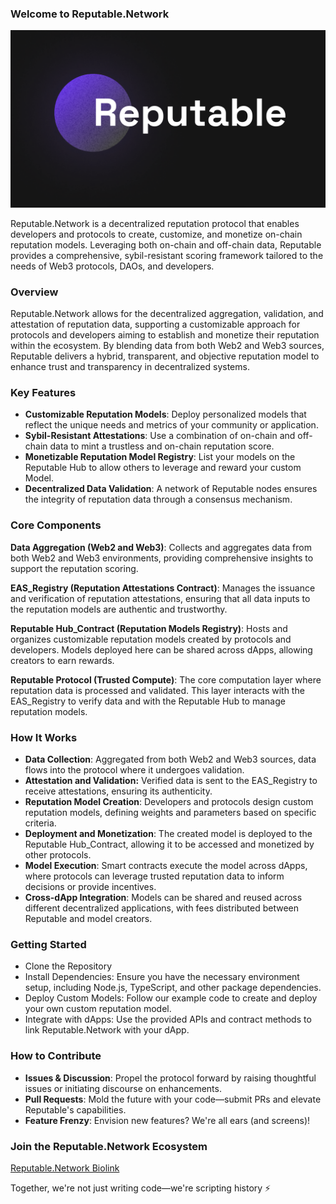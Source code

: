 ### Welcome to Reputable.Network

![Reputable Protocol Logo](/assets/reputable_logo.png)

Reputable.Network is a decentralized reputation protocol that enables developers and protocols to create, customize, and monetize on-chain reputation models. Leveraging both on-chain and off-chain data, Reputable provides a comprehensive, sybil-resistant scoring framework tailored to the needs of Web3 protocols, DAOs, and developers.


### Overview

Reputable.Network allows for the decentralized aggregation, validation, and attestation of reputation data, supporting a customizable approach for protocols and developers aiming to establish and monetize their reputation within the ecosystem. By blending data from both Web2 and Web3 sources, Reputable delivers a hybrid, transparent, and objective reputation model to enhance trust and transparency in decentralized systems.


### Key Features

- **Customizable Reputation Models**: Deploy personalized models that reflect the unique needs and metrics of your community or application.
- **Sybil-Resistant Attestations**: Use a combination of on-chain and off-chain data to mint a trustless and on-chain reputation score.
- **Monetizable Reputation Model Registry**: List your models on the Reputable Hub to allow others to leverage and reward your custom Model.
- **Decentralized Data Validation**: A network of Reputable nodes ensures the integrity of reputation data through a consensus mechanism.


### Core Components

**Data Aggregation (Web2 and Web3)**: Collects and aggregates data from both Web2 and Web3 environments, providing comprehensive insights to support the reputation scoring.

**EAS_Registry (Reputation Attestations Contract)**: Manages the issuance and verification of reputation attestations, ensuring that all data inputs to the reputation models are authentic and trustworthy.

**Reputable Hub_Contract (Reputation Models Registry)**: Hosts and organizes customizable reputation models created by protocols and developers. Models deployed here can be shared across dApps, allowing creators to earn rewards.

**Reputable Protocol (Trusted Compute)**: The core computation layer where reputation data is processed and validated. This layer interacts with the EAS_Registry to verify data and with the Reputable Hub to manage reputation models.


### How It Works

- **Data Collection**: Aggregated from both Web2 and Web3 sources, data flows into the protocol where it undergoes validation.
- **Attestation and Validation:** Verified data is sent to the EAS_Registry to receive attestations, ensuring its authenticity.
- **Reputation Model Creation**: Developers and protocols design custom reputation models, defining weights and parameters based on specific criteria.
- **Deployment and Monetization**: The created model is deployed to the Reputable Hub_Contract, allowing it to be accessed and monetized by other protocols.
- **Model Execution**: Smart contracts execute the model across dApps, where protocols can leverage trusted reputation data to inform decisions or provide incentives.
- **Cross-dApp Integration**: Models can be shared and reused across different decentralized applications, with fees distributed between Reputable and model creators.


### Getting Started

- Clone the Repository
- Install Dependencies: Ensure you have the necessary environment setup, including Node.js, TypeScript, and other package dependencies.
- Deploy Custom Models: Follow our example code to create and deploy your own custom reputation model.
- Integrate with dApps: Use the provided APIs and contract methods to link Reputable.Network with your dApp.


### How to Contribute

- **Issues & Discussion**: Propel the protocol forward by raising thoughtful issues or initiating discourse on enhancements.
- **Pull Requests**: Mold the future with your code—submit PRs and elevate Reputable's capabilities.
- **Feature Frenzy**: Envision new features? We're all ears (and screens)!


### Join the Reputable.Network Ecosystem

[Reputable.Network Biolink](https://bio.link/reputable)

Together, we're not just writing code—we're scripting history ⚡️
